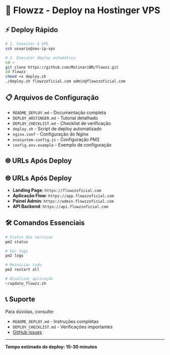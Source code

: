 # 🚀 Flowzz - Deploy na Hostinger VPS

## ⚡ Deploy Rápido

```bash
# 1. Conectar à VPS
ssh usuario@seu-ip-vps

# 2. Executar deploy automático
cd ~
git clone https://github.com/MolinariBR/flowzz.git
cd flowzz
chmod +x deploy.sh
./deploy.sh flowzzoficial.com admin@flowzzoficial.com
```

## 📋 Arquivos de Configuração

- `README_DEPLOY.md` - Documentação completa
- `DEPLOY_HOSTINGER.md` - Tutorial detalhado
- `DEPLOY_CHECKLIST.md` - Checklist de verificação
- `deploy.sh` - Script de deploy automatizado
- `nginx.conf` - Configuração do Nginx
- `ecosystem.config.js` - Configuração PM2
- `config.env.example` - Exemplo de configuração

## 🌐 URLs Após Deploy

## 🌐 URLs Após Deploy

- **Landing Page**: `https://flowzzoficial.com`
- **Aplicação Flow**: `https://app.flowzzoficial.com`
- **Painel Admin**: `https://admin.flowzzoficial.com`
- **API Backend**: `https://api.flowzzoficial.com`

## 🛠️ Comandos Essenciais

```bash
# Status dos serviços
pm2 status

# Ver logs
pm2 logs

# Reiniciar tudo
pm2 restart all

# Atualizar aplicação
~/update_flowzz.sh
```

## 📞 Suporte

Para dúvidas, consulte:
- `README_DEPLOY.md` - Instruções completas
- `DEPLOY_CHECKLIST.md` - Verificações importantes
- [GitHub Issues](https://github.com/MolinariBR/flowzz/issues)

---

**Tempo estimado de deploy: 15-30 minutos**